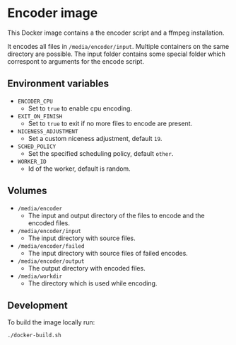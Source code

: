 # Encoder image

This Docker image contains a the encoder script and a ffmpeg installation.

It encodes all files in `/media/encoder/input`. Multiple containers on the same directory are possible.
The input folder contains some special folder which correspont to arguments for the encode script.


## Environment variables

- `ENCODER_CPU`
    - Set to `true` to enable cpu encoding.
- `EXIT_ON_FINISH`
    - Set to `true` to exit if no more files to encode are present.
- `NICENESS_ADJUSTMENT`
    - Set a custom niceness adjustment, default `19`.
- `SCHED_POLICY`
    - Set the specified scheduling policy, default `other`.
- `WORKER_ID`
    - Id of the worker, default is random.


## Volumes

- `/media/encoder`
    - The input and output directory of the files to encode and the encoded files.
- `/media/encoder/input`
    - The input directory with source files.
- `/media/encoder/failed`
    - The input directory with source files of failed encodes.
- `/media/encoder/output`
    - The output directory with encoded files.
- `/media/workdir`
    - The directory which is used while encoding.


## Development

To build the image locally run:
```bash
./docker-build.sh
```
